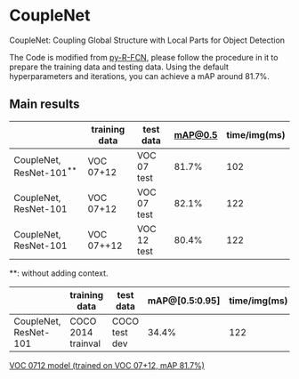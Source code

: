 # CoupleNet
CoupleNet: Coupling Global Structure with Local Parts for Object Detection

The Code is modified from [py-R-FCN](https://github.com/YuwenXiong/py-R-FCN), please follow the procedure in it to prepare the training data and testing data.
Using the default hyperparameters and iterations, you can achieve a mAP around 81.7%.<br>

## Main results
　| training data | test data | mAP@0.5 | time/img(ms)
------ | ----- | ------ | ------ | ------
CoupleNet, ResNet-101<sup>**</sup> | VOC 07+12 | VOC 07 test | 81.7% | 102
CoupleNet, ResNet-101 | VOC 07+12 | VOC 07 test | 82.1% | 122
CoupleNet, ResNet-101 | VOC 07++12 | VOC 12 test | 80.4% | 122

**: without adding context.

　| training data | test data | mAP@[0.5:0.95]| time/img(ms)
 ------ | ----- | ------ | ------ | ------
CoupleNet, ResNet-101 | COCO 2014 trainval | COCO test dev | 34.4% | 122

[VOC 0712 model (trained on VOC 07+12, mAP 81.7%)](https://pan.baidu.com/s/1eSF1EYu)
